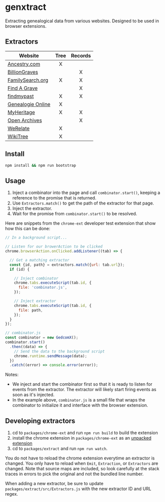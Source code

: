 # genxtract

Extracting genealogical data from various websites. Designed to be used in browser extensions.

## Extractors

| Website | Tree | Records |
|---------|:----:|:-------:|
|[Ancestry.com](https://www.ancestry.com)|X||
|[BillionGraves](http://billiongraves.com)||X|
|[FamilySearch.org](https://familysearch.org)|X|X|
|[Find A Grave](http://www.findagrave.com)||X|
|[findmypast](http://www.findmypast.com)|X|X|
|[Genealogie Online](https://www.genealogieonline.nl)|X||
|[MyHeritage](https://www.myheritage.com)|X|X|
|[Open Archives](https://www.openarch.nl)||X|
|[WeRelate](http://www.werelate.org)|X||
|[WikiTree](https://www.wikitree.com)|X||

## Install

````bash
npm install && npm run bootstrap
````

## Usage

1. Inject a combinator into the page and call `combinator.start()`, keeping a reference to the promise that is returned.
2. Use `Extractors.match()` to get the path of the extractor for that page.
3. Inject the extractor.
4. Wait for the promise from `combinator.start()` to be resolved.

Here are snippets from the `chrome-ext` developer test extension that show how this can be done:

```js
// In a background script...

// Listen for our browerAction to be clicked
chrome.browserAction.onClicked.addListener((tab) => {

  // Get a matching extractor
  const {id, path} = extractors.match({url: tab.url});
  if (id) {

    // Inject combinator
    chrome.tabs.executeScript(tab.id, {
      file: 'combinator.js',
    });

    // Inject extractor
    chrome.tabs.executeScript(tab.id, {
      file: path,
    });
  }
});
```

```js
// combinator.js
const combinator = new GedcomX();
combinator.start()
  .then((data) => {
    // Send the data to the background script
    chrome.runtime.sendMessage(data);
  })
  .catch((error) => console.error(error));
```

Notes:

* We inject and start the combinator first so that it is ready to listen for events from the extractor.
  The extractor will likely start firing events as soon as it's injected.
* In the example above, `combinator.js` is a small file that wraps the combinator to initialize it
  and interface with the browser extension.

## Developing extractors

1. cd to `packages/chrome-ext` and run `npm run build` to build the extension
1. install the chrome extension in `packages/chrome-ext` as an [unpacked extension](https://developer.chrome.com/extensions/getstarted#unpacked)
1. cd to `packages/extract` and run `npm run watch`. 

You do not have to reload the chrome extension everytime an extractor is changed. You only have to reload when `Emit`, `Extraction`, 
or `Extractors` are changed. Note that source maps are included, so look carefully at the stack traces in errors to pick the original and not the bundled line number.

When adding a new extractor, be sure to update `packages/extract/src/Extractors.js` with the new extractor ID and URL regex.